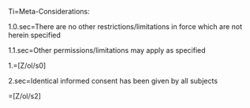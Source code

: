 Ti=Meta-Considerations:			

1.0.sec=There are no other restrictions/limitations in force which are not herein specified			

1.1.sec=Other permissions/limitations may apply as specified		

1.=[Z/ol/s0]

2.sec=Identical informed consent has been given by all subjects			

=[Z/ol/s2]
